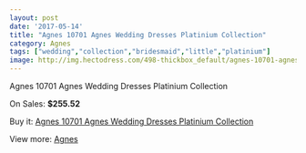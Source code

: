 ```yaml
---
layout: post
date: '2017-05-14'
title: "Agnes 10701 Agnes Wedding Dresses Platinium Collection"
category: Agnes
tags: ["wedding","collection","bridesmaid","little","platinium"]
image: http://img.hectodress.com/498-thickbox_default/agnes-10701-agnes-wedding-dresses-platinium-collection.jpg
---
```

Agnes 10701 Agnes Wedding Dresses Platinium Collection

On Sales: **$255.52**
<a href="https://www.hectodress.com/agnes/304-agnes-10701-agnes-wedding-dresses-platinium-collection.html"><amp-img layout="responsive" width="600" height="600" src="//img.hectodress.com/498-thickbox_default/agnes-10701-agnes-wedding-dresses-platinium-collection.jpg" alt="Agnes 10701 Agnes Wedding Dresses Platinium Collection 0" /></a>

Buy it: [Agnes 10701 Agnes Wedding Dresses Platinium Collection](https://www.hectodress.com/agnes/304-agnes-10701-agnes-wedding-dresses-platinium-collection.html "Agnes 10701 Agnes Wedding Dresses Platinium Collection")

View more: [Agnes](https://www.hectodress.com/6-agnes "Agnes")